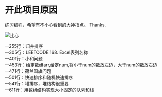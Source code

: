 # 开此项目原因


练习编程，希望有不小心看到的大神指点。
Thanks.

![比心](https://i.loli.net/2019/04/09/5cac3d905db04.gif)

--255行：归并排序  
--305行：LEETCODE 168. Excel表列名称  
--401行：小和问题  
--453行：给定数组arr,给定num,将小于num的数放左边，大于num的数放右边  
--471行：荷兰国旗问题  
--501行：快速排序和随机快速排序  
--541行：堆排序，堆结构很重要  
--611行：用数组结构实现大小固定的队列和栈  

